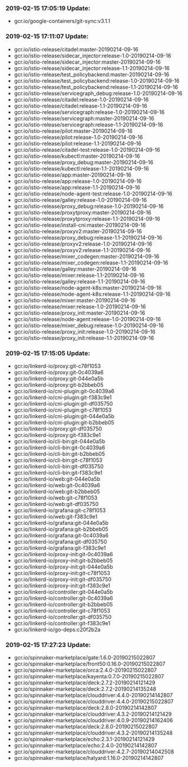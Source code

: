 ### 2019-02-15 17:05:19 Update:

- gcr.io/google-containers/git-sync:v3.1.1
### 2019-02-15 17:11:07 Update:

- gcr.io/istio-release/citadel:master-20190214-09-16
- gcr.io/istio-release/sidecar_injector:release-1.0-20190214-09-16
- gcr.io/istio-release/sidecar_injector:master-20190214-09-16
- gcr.io/istio-release/sidecar_injector:release-1.1-20190214-09-16
- gcr.io/istio-release/test_policybackend:master-20190214-09-16
- gcr.io/istio-release/test_policybackend:release-1.0-20190214-09-16
- gcr.io/istio-release/test_policybackend:release-1.1-20190214-09-16
- gcr.io/istio-release/servicegraph_debug:release-1.0-20190214-09-16
- gcr.io/istio-release/citadel:release-1.0-20190214-09-16
- gcr.io/istio-release/citadel:release-1.1-20190214-09-16
- gcr.io/istio-release/servicegraph:release-1.0-20190214-09-16
- gcr.io/istio-release/servicegraph:master-20190214-09-16
- gcr.io/istio-release/servicegraph:release-1.1-20190214-09-16
- gcr.io/istio-release/pilot:master-20190214-09-16
- gcr.io/istio-release/pilot:release-1.0-20190214-09-16
- gcr.io/istio-release/pilot:release-1.1-20190214-09-16
- gcr.io/istio-release/citadel-test:release-1.0-20190214-09-16
- gcr.io/istio-release/kubectl:master-20190214-09-16
- gcr.io/istio-release/proxy_debug:master-20190214-09-16
- gcr.io/istio-release/kubectl:release-1.1-20190214-09-16
- gcr.io/istio-release/app:master-20190214-09-16
- gcr.io/istio-release/app:release-1.0-20190214-09-16
- gcr.io/istio-release/app:release-1.1-20190214-09-16
- gcr.io/istio-release/node-agent-test:release-1.0-20190214-09-16
- gcr.io/istio-release/galley:release-1.0-20190214-09-16
- gcr.io/istio-release/proxy_debug:release-1.0-20190214-09-16
- gcr.io/istio-release/proxytproxy:master-20190214-09-16
- gcr.io/istio-release/proxytproxy:release-1.1-20190214-09-16
- gcr.io/istio-release/install-cni:master-20190214-09-16
- gcr.io/istio-release/proxyv2:master-20190214-09-16
- gcr.io/istio-release/proxy_debug:release-1.1-20190214-09-16
- gcr.io/istio-release/proxyv2:release-1.0-20190214-09-16
- gcr.io/istio-release/proxyv2:release-1.1-20190214-09-16
- gcr.io/istio-release/mixer_codegen:master-20190214-09-16
- gcr.io/istio-release/mixer_codegen:release-1.1-20190214-09-16
- gcr.io/istio-release/galley:master-20190214-09-16
- gcr.io/istio-release/mixer:release-1.1-20190214-09-16
- gcr.io/istio-release/galley:release-1.1-20190214-09-16
- gcr.io/istio-release/node-agent-k8s:master-20190214-09-16
- gcr.io/istio-release/node-agent-k8s:release-1.1-20190214-09-16
- gcr.io/istio-release/mixer:master-20190214-09-16
- gcr.io/istio-release/mixer:release-1.0-20190214-09-16
- gcr.io/istio-release/proxy_init:master-20190214-09-16
- gcr.io/istio-release/node-agent:release-1.0-20190214-09-16
- gcr.io/istio-release/mixer_debug:release-1.0-20190214-09-16
- gcr.io/istio-release/proxy_init:release-1.0-20190214-09-16
- gcr.io/istio-release/proxy_init:release-1.1-20190214-09-16
### 2019-02-15 17:15:05 Update:

- gcr.io/linkerd-io/proxy:git-c78f1053
- gcr.io/linkerd-io/proxy:git-0c4039a6
- gcr.io/linkerd-io/proxy:git-044e0a5b
- gcr.io/linkerd-io/proxy:git-b2bbeb05
- gcr.io/linkerd-io/cni-plugin:git-0c4039a6
- gcr.io/linkerd-io/cni-plugin:git-f383c9e1
- gcr.io/linkerd-io/cni-plugin:git-df035750
- gcr.io/linkerd-io/cni-plugin:git-c78f1053
- gcr.io/linkerd-io/cni-plugin:git-044e0a5b
- gcr.io/linkerd-io/cni-plugin:git-b2bbeb05
- gcr.io/linkerd-io/proxy:git-df035750
- gcr.io/linkerd-io/proxy:git-f383c9e1
- gcr.io/linkerd-io/cli-bin:git-044e0a5b
- gcr.io/linkerd-io/cli-bin:git-0c4039a6
- gcr.io/linkerd-io/cli-bin:git-b2bbeb05
- gcr.io/linkerd-io/cli-bin:git-c78f1053
- gcr.io/linkerd-io/cli-bin:git-df035750
- gcr.io/linkerd-io/cli-bin:git-f383c9e1
- gcr.io/linkerd-io/web:git-044e0a5b
- gcr.io/linkerd-io/web:git-0c4039a6
- gcr.io/linkerd-io/web:git-b2bbeb05
- gcr.io/linkerd-io/web:git-c78f1053
- gcr.io/linkerd-io/web:git-df035750
- gcr.io/linkerd-io/grafana:git-c78f1053
- gcr.io/linkerd-io/web:git-f383c9e1
- gcr.io/linkerd-io/grafana:git-044e0a5b
- gcr.io/linkerd-io/grafana:git-b2bbeb05
- gcr.io/linkerd-io/grafana:git-0c4039a6
- gcr.io/linkerd-io/grafana:git-df035750
- gcr.io/linkerd-io/grafana:git-f383c9e1
- gcr.io/linkerd-io/proxy-init:git-0c4039a6
- gcr.io/linkerd-io/proxy-init:git-b2bbeb05
- gcr.io/linkerd-io/proxy-init:git-044e0a5b
- gcr.io/linkerd-io/proxy-init:git-c78f1053
- gcr.io/linkerd-io/proxy-init:git-df035750
- gcr.io/linkerd-io/proxy-init:git-f383c9e1
- gcr.io/linkerd-io/controller:git-044e0a5b
- gcr.io/linkerd-io/controller:git-0c4039a6
- gcr.io/linkerd-io/controller:git-b2bbeb05
- gcr.io/linkerd-io/controller:git-c78f1053
- gcr.io/linkerd-io/controller:git-df035750
- gcr.io/linkerd-io/controller:git-f383c9e1
- gcr.io/linkerd-io/go-deps:c20f2b2a
### 2019-02-15 17:27:23 Update:

- gcr.io/spinnaker-marketplace/gate:1.6.0-20190215022807
- gcr.io/spinnaker-marketplace/front50:0.16.0-20190215022807
- gcr.io/spinnaker-marketplace/orca:2.4.0-20190215022807
- gcr.io/spinnaker-marketplace/kayenta:0.7.0-20190215022807
- gcr.io/spinnaker-marketplace/deck:2.7.2-20190214121429
- gcr.io/spinnaker-marketplace/deck:2.7.2-20190214135248
- gcr.io/spinnaker-marketplace/clouddriver:4.4.0-20190214142807
- gcr.io/spinnaker-marketplace/clouddriver:4.4.0-20190215022807
- gcr.io/spinnaker-marketplace/deck:2.8.0-20190214142807
- gcr.io/spinnaker-marketplace/clouddriver:4.3.2-20190214121429
- gcr.io/spinnaker-marketplace/clouddriver:4.0.9-20190214162406
- gcr.io/spinnaker-marketplace/deck:2.8.0-20190215022807
- gcr.io/spinnaker-marketplace/clouddriver:4.3.2-20190214135248
- gcr.io/spinnaker-marketplace/echo:2.3.1-20190214121429
- gcr.io/spinnaker-marketplace/echo:2.4.0-20190214142807
- gcr.io/spinnaker-marketplace/clouddriver:4.2.7-20190214042508
- gcr.io/spinnaker-marketplace/halyard:1.16.0-20190214142807
